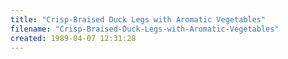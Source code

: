 ```yaml
---
title: "Crisp-Braised Duck Legs with Aromatic Vegetables"
filename: "Crisp-Braised-Duck-Legs-with-Aromatic-Vegetables"
created: 1989-04-07 12:31:28
---
```

